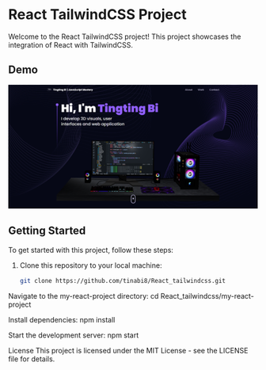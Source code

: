 # React TailwindCSS Project

Welcome to the React TailwindCSS project! This project showcases the integration of React with TailwindCSS.

## Demo

[![React TailwindCSS Demo](https://github.com/tinabi8/React_tailwindcss/raw/main/my-react-project/React_tailwindcss.png)](https://github.com/tinabi8/React_tailwindcss/raw/main/my-react-project/React_tailwindcss_Tingting.mp4)

## Getting Started

To get started with this project, follow these steps:

1. Clone this repository to your local machine:

   ```bash
   git clone https://github.com/tinabi8/React_tailwindcss.git
   
 Navigate to the my-react-project directory: cd React_tailwindcss/my-react-project
 
 Install dependencies: npm install
 
 Start the development server: npm start
 
License
This project is licensed under the MIT License - see the LICENSE file for details.


 
  
